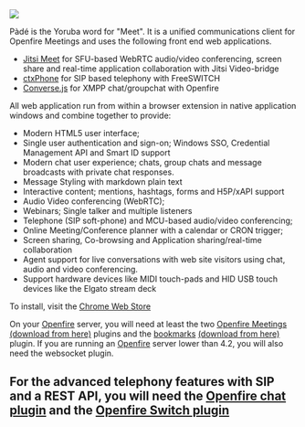 <img src="https://igniterealtime.github.io/Pade/assets/images/pade_fosdem.png" />

Pàdé is the Yoruba word for "Meet". It is a unified communications client for Openfire Meetings and uses the following front end web applications.

- [Jitsi Meet](https://jitsi.org/jitsi-meet/) for SFU-based WebRTC audio/video conferencing, screen share and real-time application collaboration with Jitsi Video-bridge
- [ctxPhone](https://collecttix.github.io/ctxSip/) for SIP based telephony with FreeSWITCH
- [Converse.js](https://conversejs.org/) for XMPP chat/groupchat with Openfire

All web application run from within a browser extension in native application windows and combine together to provide:

- Modern HTML5 user interface;
- Single user authentication and sign-on; Windows SSO, Credential Management API and Smart ID support
- Modern chat user experience; chats, group chats and message broadcasts with private chat responses.
- Message Styling with markdown plain text
- Interactive content; mentions, hashtags, forms and H5P/xAPI support
- Audio Video conferencing (WebRTC);
- Webinars; Single talker and multiple listeners
- Telephone (SIP soft-phone) and MCU-based audio/video conferencing;
- Online Meeting/Conference planner with a calendar or CRON trigger;
- Screen sharing, Co-browsing and Application sharing/real-time collaboration
- Agent support for live conversations with web site visitors using chat, audio and video conferencing.
- Support hardware devices like MIDI touch-pads and HID USB touch devices like the Elgato stream deck

To install, visit the [Chrome Web Store](https://chrome.google.com/webstore/detail/pade-openfire-meetings/fohfnhgabmicpkjcpjpjongpijcffaba?hl=en)

On your [Openfire] server, you will need at least the two [Openfire Meetings](https://github.com/igniterealtime/community-plugins/tree/master/ofmeet) [(download from here)](https://github.com/igniterealtime/community-plugins/raw/master/openfire_4_1_5/target/openfire/plugins/ofmeet.jar) plugins and the [bookmarks](https://www.igniterealtime.org/projects/openfire/plugins/bookmarks/readme.html) [(download from here)](https://www.igniterealtime.org/projects/openfire/plugins/bookmarks.jar) plugin. If you are running an [Openfire] server lower than 4.2, you will also need the websocket plugin.

For the advanced telephony features with SIP and a REST API, you will need the [Openfire chat plugin](https://github.com/igniterealtime/openfire-chat/releases) and the [Openfire Switch plugin](https://github.com/igniterealtime/openfire-switch/releases)
-------
[Openfire Meetings]:https://discourse.igniterealtime.org/c/openfire-plugins/openfire-meetings
[P&agrave;d&eacute;]: https://chrome.google.com/webstore/detail/pade-openfire-meetings/fohfnhgabmicpkjcpjpjongpijcffaba?hl=en-GB
[Openfire]:http://www.igniterealtime.org/projects/openfire/index.jsp
[Ignite Realtime]:http://www.igniterealtime.org
